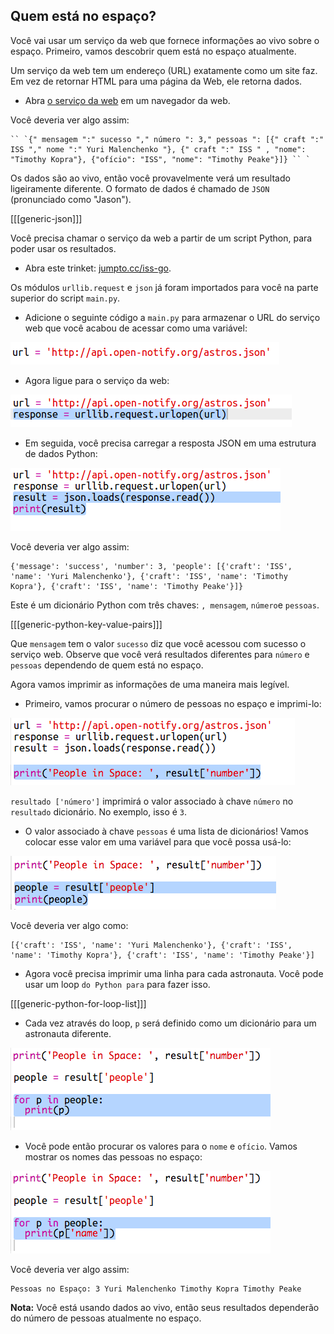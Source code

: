 ## Quem está no espaço?

Você vai usar um serviço da web que fornece informações ao vivo sobre o espaço. Primeiro, vamos descobrir quem está no espaço atualmente.

Um serviço da web tem um endereço (URL) exatamente como um site faz. Em vez de retornar HTML para uma página da Web, ele retorna dados.

+ Abra <a href="http://api.open-notify.org/astros.json" target="_blank">o serviço da web</a> em um navegador da web.

Você deveria ver algo assim:

    `` `{" mensagem ":" sucesso "," número ": 3," pessoas ": [{" craft ":" ISS "," nome ":" Yuri Malenchenko "}, {" craft ":" ISS " , "nome": "Timothy Kopra"}, {"ofício": "ISS", "nome": "Timothy Peake"}]} `` `
    

Os dados são ao vivo, então você provavelmente verá um resultado ligeiramente diferente. O formato de dados é chamado de `JSON` (pronunciado como "Jason").

[[[generic-json]]]

Você precisa chamar o serviço da web a partir de um script Python, para poder usar os resultados.

+ Abra este trinket: <a href="http://jumpto.cc/iss-go" target="_blank">jumpto.cc/iss-go</a>.

Os módulos `urllib.request` e `json` já foram importados para você na parte superior do script `main.py`.

+ Adicione o seguinte código a `main.py` para armazenar o URL do serviço web que você acabou de acessar como uma variável:

![captura de tela](images/iss-url.png)

+ Agora ligue para o serviço da web:

![captura de tela](images/iss-request.png)

+ Em seguida, você precisa carregar a resposta JSON em uma estrutura de dados Python:

![captura de tela](images/iss-result.png)

Você deveria ver algo assim:

    {'message': 'success', 'number': 3, 'people': [{'craft': 'ISS', 'name': 'Yuri Malenchenko'}, {'craft': 'ISS', 'name': 'Timothy Kopra'}, {'craft': 'ISS', 'name': 'Timothy Peake'}]}
    

Este é um dicionário Python com três chaves: `, mensagem`, `número`e `pessoas`.

[[[generic-python-key-value-pairs]]]

Que `mensagem` tem o valor `sucesso` diz que você acessou com sucesso o serviço web. Observe que você verá resultados diferentes para `número` e `pessoas` dependendo de quem está no espaço.

Agora vamos imprimir as informações de uma maneira mais legível.

+ Primeiro, vamos procurar o número de pessoas no espaço e imprimi-lo:

![captura de tela](images/iss-number.png)

`resultado ['número']` imprimirá o valor associado à chave `número` no `resultado` dicionário. No exemplo, isso é `3`.

+ O valor associado à chave `pessoas` é uma lista de dicionários! Vamos colocar esse valor em uma variável para que você possa usá-lo:

![captura de tela](images/iss-people.png)

Você deveria ver algo como:

    [{'craft': 'ISS', 'name': 'Yuri Malenchenko'}, {'craft': 'ISS', 'name': 'Timothy Kopra'}, {'craft': 'ISS', 'name': 'Timothy Peake'}]
    

+ Agora você precisa imprimir uma linha para cada astronauta. Você pode usar um loop `do Python para` para fazer isso.

[[[generic-python-for-loop-list]]]

+ Cada vez através do loop, `p` será definido como um dicionário para um astronauta diferente.

![captura de tela](images/iss-people-1a.png)

+ Você pode então procurar os valores para o `nome` e `ofício`. Vamos mostrar os nomes das pessoas no espaço:

![captura de tela](images/iss-people-2.png)

Você deveria ver algo assim:

    Pessoas no Espaço: 3 Yuri Malenchenko Timothy Kopra Timothy Peake
    

**Nota:** Você está usando dados ao vivo, então seus resultados dependerão do número de pessoas atualmente no espaço.
